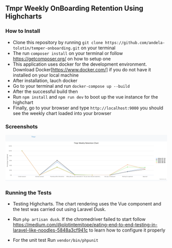 ## Tmpr Weekly OnBoarding Retention Using Highcharts

### How to Install
- Clone this repository by running `git clone https://github.com/andela-tolotin/temper-onboarding.git` on your terminal
- The run `composer install` on your terminal or follow https://getcomposer.org/ on how to setup one 
- This application uses docker for the development environment. Download Docker[https://www.docker.com/] if you do not have it installed on your local machine
- After installation, lauch docker
- Go to your terminal and run
`docker-compose up --build`
- After the successful build then
- Run `npm install` and `npm run dev` to boot up the vue instance for the highchart
- Finally, go to your browser and type `http://localhost:9000` you should see the weekly chart loaded into your browser

### Screenshots
![Alt text](https://github.com/andela-tolotin/temper-onboarding/blob/master/public/screenshots/OnBoarding_Retention_Chart.png?raw=true "OnBoarding Retention Chart")

### Running the Tests
- Testing Highcharts. The chart rendering uses the Vue component and the test was carried out using Laravel Dusk.
- Run `php artisan dusk`. If the chromedriver failed to start follow https://medium.com/@olotintemitope/eating-end-to-end-testing-in-laravel-like-noodles-5848a3cf941c to learn how to configure it properly

- For the unit test Run `vendor/bin/phpunit`
